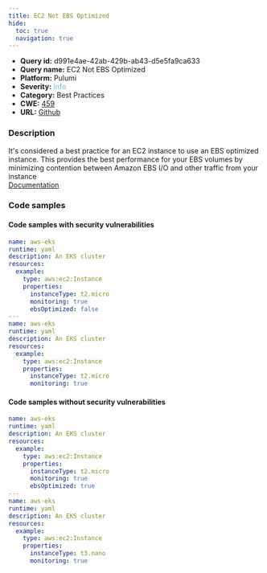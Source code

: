 ```yaml
---
title: EC2 Not EBS Optimized
hide:
  toc: true
  navigation: true
---
```


<style>
  .highlight .hll {
    background-color: #ff171742;
  }
  .md-content {
    max-width: 1100px;
    margin: 0 auto;
  }
</style>

-   **Query id:** d991e4ae-42ab-429b-ab43-d5e5fa9ca633
-   **Query name:** EC2 Not EBS Optimized
-   **Platform:** Pulumi
-   **Severity:** <span style="color:#5bc0de">Info</span>
-   **Category:** Best Practices
-   **CWE:** <a href="https://cwe.mitre.org/data/definitions/459.html" onclick="newWindowOpenerSafe(event, 'https://cwe.mitre.org/data/definitions/459.html')">459</a>
-   **URL:** [Github](https://github.com/Checkmarx/kics/tree/master/assets/queries/pulumi/aws/ec2_not_ebs_optimized)

### Description
It's considered a best practice for an EC2 instance to use an EBS optimized instance. This provides the best performance for your EBS volumes by minimizing contention between Amazon EBS I/O and other traffic from your instance<br>
[Documentation](https://www.pulumi.com/registry/packages/aws/api-docs/ec2/instance/#ebsoptimized_yaml)

### Code samples
#### Code samples with security vulnerabilities
```yaml title="Positive test num. 1 - yaml file" hl_lines="10 18"
name: aws-eks
runtime: yaml
description: An EKS cluster
resources:
  example:
    type: aws:ec2:Instance
    properties:
      instanceType: t2.micro
      monitoring: true
      ebsOptimized: false
---
name: aws-eks
runtime: yaml
description: An EKS cluster
resources:
  example:
    type: aws:ec2:Instance
    properties:
      instanceType: t2.micro
      monitoring: true

```


#### Code samples without security vulnerabilities
```yaml title="Negative test num. 1 - yaml file"
name: aws-eks
runtime: yaml
description: An EKS cluster
resources:
  example:
    type: aws:ec2:Instance
    properties:
      instanceType: t2.micro
      monitoring: true
      ebsOptimized: true
---
name: aws-eks
runtime: yaml
description: An EKS cluster
resources:
  example:
    type: aws:ec2:Instance
    properties:
      instanceType: t3.nano
      monitoring: true

```
